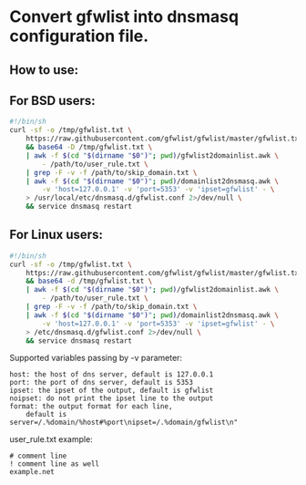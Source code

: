 # Convert gfwlist into dnsmasq configuration file.


## How to use:

## For BSD users:

```sh
#!/bin/sh
curl -sf -o /tmp/gfwlist.txt \
	https://raw.githubusercontent.com/gfwlist/gfwlist/master/gfwlist.txt \
	&& base64 -D /tmp/gfwlist.txt \
	| awk -f $(cd "$(dirname "$0")"; pwd)/gfwlist2domainlist.awk \
		- /path/to/user_rule.txt \
	| grep -F -v -f /path/to/skip_domain.txt \
	| awk -f $(cd "$(dirname "$0")"; pwd)/domainlist2dnsmasq.awk \
		-v 'host=127.0.0.1' -v 'port=5353' -v 'ipset=gfwlist' - \
	> /usr/local/etc/dnsmasq.d/gfwlist.conf 2>/dev/null \
	&& service dnsmasq restart
```

## For Linux users:

```sh
#!/bin/sh
curl -sf -o /tmp/gfwlist.txt \
	https://raw.githubusercontent.com/gfwlist/gfwlist/master/gfwlist.txt \
	&& base64 -d /tmp/gfwlist.txt \
	| awk -f $(cd "$(dirname "$0")"; pwd)/gfwlist2domainlist.awk \
		- /path/to/user_rule.txt \
	| grep -F -v -f /path/to/skip_domain.txt \
	| awk -f $(cd "$(dirname "$0")"; pwd)/domainlist2dnsmasq.awk \
		-v 'host=127.0.0.1' -v 'port=5353' -v 'ipset=gfwlist' - \
	> /etc/dnsmasq.d/gfwlist.conf 2>/dev/null \
	&& service dnsmasq restart
```

Supported variables passing by -v parameter:

	host: the host of dns server, default is 127.0.0.1
	port: the port of dns server, default is 5353
	ipset: the ipset of the output, default is gfwlist
	noipset: do not print the ipset line to the output
	format: the output format for each line,
		default is server=/.%domain/%host#%port\nipset=/.%domain/gfwlist\n"


user_rule.txt example:
```
# comment line
! comment line as well
example.net
```